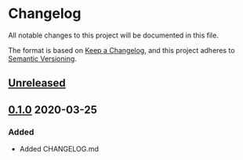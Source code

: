 # Changelog

All notable changes to this project will be documented in this file.

The format is based on [Keep a Changelog](https://keepachangelog.com/en/1.0.0/),
and this project adheres to [Semantic Versioning](https://semver.org/spec/v2.0.0.html).

## [Unreleased]

## [0.1.0] 2020-03-25

### Added

- Added CHANGELOG.md

[Unreleased]: https://github.com/giantswarm/errors/compare/v0.1.0...HEAD
[0.1.0]: https://github.com/giantswarm/errors/releases/tag/v0.1.0

